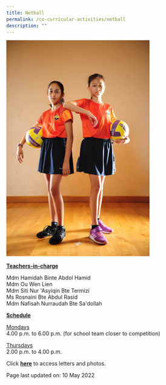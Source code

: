 ```yaml
---
title: Netball
permalink: /co-curricular-activities/netball
description: ""
---
```

<img style="width: 75%;" src="/images/netball.jpeg">
<p><u><strong>Teachers-in-charge</strong></u></p>
<p>Mdm Hamidah Binte Abdol Hamid<br />Mdm Ou Wen Lien<br />Mdm Siti Nur 'Asyiqin Bte Termizi<br />Ms Rosnaini Bte Abdul Rasid<br />Mdm Nafisah Nurraudah Bte Sa'dollah</p>
<p><u><strong>Schedule</strong></u></p>
<p><u>Mondays</u><br />4.00 p.m. to 6.00 p.m. (for school team closer to competition)</p>
<p><u>Thursdays</u><br />2.00 p.m. to 4.00 p.m.</p>
<p>Click <a href="https://drive.google.com/open?id=11mloyD56ZSljf8o4VCPqGAu-Q2WupDiW" target="_blank" rel="noopener"><strong>here</strong></a> to access letters and photos.</p>
<p>Page last updated on: 10 May 2022</p>